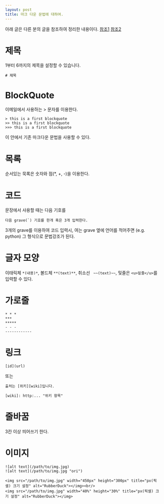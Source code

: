 ```yaml
---
layout: post
title: 마크 다운 문법에 대하여.
---
```


아래 글은 다른 분의 글을 참조하여 정리한 내용이다.
[참조1](https://gist.github.com/ihoneymon/652be052a0727ad59601)
[참조2](https://heropy.blog/2017/09/30/markdown/)

# 제목
1부터 6까지의 제목을 설정할 수 있습니다.


``` # 제목 ```

# BlockQuote
이메일에서 사용하는 > 문자를 이용한다.

```
> this is a first blockquote
>> this is a first blockquote
>>> this is a first blockquote
```
이 안에서 기존 마크다운 문법을 사용할 수 있다.

# 목록
순서있는 묵록은 숫자와 점(*, +, -)을 이용한다.

# 코드
문장에서 사용할 때는 다음 기호를

```
다음 grave(`) 기호를 한개 혹은 3개 입력한다.
```
3개의 grave를 이용하여 코드 입력시, 여는 grave 옆에 언어를 적어주면 (e.g. python) 그 형식으로 문법강조가 된다.

# 글자 모양
이태릭체 ` *(내용)* `, 볼드체 ` **(text)** `, 취소선 ` ~~(text)~~`, 및줄은 ` <u>밑줄</u> `를 입력할 수 있다.

# 가로줄
```
* * *
***
*****
- - - 
------------
```

# 링크
```
[id](url)
```
또는
```
출처는 [위키][wiki]입니다.

[wiki]: http:... "위키 항목"
```

# 줄바꿈
3칸 이상 띄어쓰기 한다.

# 이미지
```
![alt text](/path/to/img.jpg)
![alt text](/path/to/img.jpg "ori")

<img src="/path/to/img.jpg" width="450px" height="300px" title="px(픽셀) 크기 설정" alt="RubberDuck"></img><br/>
<img src="/path/to/img.jpg" width="40%" height="30%" title="px(픽셀) 크기 설정" alt="RubberDuck"></img>
```
